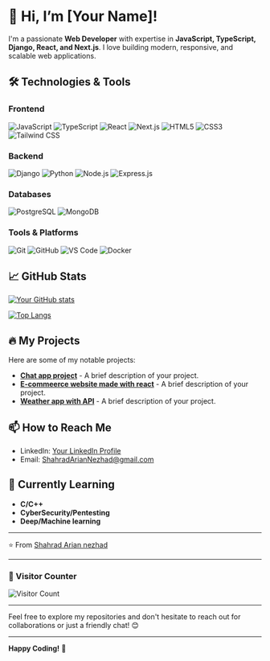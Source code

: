 # 👋 Hi, I’m [Your Name]!

I'm a passionate **Web Developer** with expertise in **JavaScript, TypeScript, Django, React, and Next.js**. I love building modern, responsive, and scalable web applications.

## 🛠️ Technologies & Tools

### Frontend
![JavaScript](https://img.shields.io/badge/JavaScript-F7DF1E?style=for-the-badge&logo=javascript&logoColor=black)
![TypeScript](https://img.shields.io/badge/TypeScript-3178C6?style=for-the-badge&logo=typescript&logoColor=white)
![React](https://img.shields.io/badge/React-61DAFB?style=for-the-badge&logo=react&logoColor=black)
![Next.js](https://img.shields.io/badge/Next.js-000000?style=for-the-badge&logo=next.js&logoColor=white)
![HTML5](https://img.shields.io/badge/HTML5-E34F26?style=for-the-badge&logo=html5&logoColor=white)
![CSS3](https://img.shields.io/badge/CSS3-1572B6?style=for-the-badge&logo=css3&logoColor=white)
![Tailwind CSS](https://img.shields.io/badge/Tailwind_CSS-38B2AC?style=for-the-badge&logo=tailwind-css&logoColor=white)

### Backend
![Django](https://img.shields.io/badge/Django-092E20?style=for-the-badge&logo=django&logoColor=white)
![Python](https://img.shields.io/badge/Python-3776AB?style=for-the-badge&logo=python&logoColor=white)
![Node.js](https://img.shields.io/badge/Node.js-339933?style=for-the-badge&logo=node.js&logoColor=white)
![Express.js](https://img.shields.io/badge/Express.js-000000?style=for-the-badge&logo=express&logoColor=white)

### Databases
![PostgreSQL](https://img.shields.io/badge/PostgreSQL-4169E1?style=for-the-badge&logo=postgresql&logoColor=white)
![MongoDB](https://img.shields.io/badge/MongoDB-47A248?style=for-the-badge&logo=mongodb&logoColor=white)

### Tools & Platforms
![Git](https://img.shields.io/badge/Git-F05032?style=for-the-badge&logo=git&logoColor=white)
![GitHub](https://img.shields.io/badge/GitHub-181717?style=for-the-badge&logo=github&logoColor=white)
![VS Code](https://img.shields.io/badge/VS_Code-007ACC?style=for-the-badge&logo=visual-studio-code&logoColor=white)
![Docker](https://img.shields.io/badge/Docker-2496ED?style=for-the-badge&logo=docker&logoColor=white)

## 📈 GitHub Stats

[![Your GitHub stats](https://github-readme-stats.vercel.app/api?username=ShahradArianNezhad&show_icons=true&theme=radical)](https://github.com/ShahradArianNezhad)

[![Top Langs](https://github-readme-stats.vercel.app/api/top-langs/?username=ShahradArianNezhad&layout=compact&theme=radical)](https://github.com/ShahradArianNezhad)

## 🔥 My Projects

Here are some of my notable projects:

- **[Chat app project](https://github.com/ShahradArianNezhad/ChatApp)** - A brief description of your project.
- **[E-commeerce website made with react](https://github.com/ShahradArianNezhad/React-Ecommerce-Website)** - A brief description of your project.
- **[Weather app with API](https://github.com/ShahradArianNezhad/weatherApp)** - A brief description of your project.

## 📫 How to Reach Me

- LinkedIn: [Your LinkedIn Profile](https://linkedin.com/in/shahrad-arian-nezhad)
- Email: ShahradArianNezhad@gmail.com

## 🎯 Currently Learning

- **C/C++**
- **CyberSecurity/Pentesting**
- **Deep/Machine learning**

---

⭐️ From [Shahrad Arian nezhad](https://github.com/ShahradArianNezhad)

---

### 🔄 Visitor Counter

![Visitor Count](https://profile-counter.glitch.me/ShahradArianNezhad/count.svg)

---

Feel free to explore my repositories and don't hesitate to reach out for collaborations or just a friendly chat! 😊

---

**Happy Coding!** 🚀
